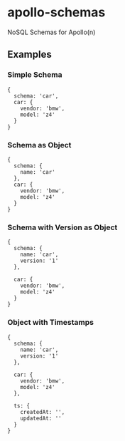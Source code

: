 # apollo-schemas

NoSQL Schemas for Apollo(n)

## Examples

### Simple Schema

```
{
  schema: 'car',
  car: {
    vendor: 'bmw',
    model: 'z4'
  }
}
```

### Schema as Object

```
{
  schema: {
    name: 'car'
  },
  car: {
    vendor: 'bmw',
    model: 'z4'
  }
}
```

### Schema with Version as Object

```
{
  schema: {
    name: 'car',
    version: '1'
  },
  
  car: {
    vendor: 'bmw',
    model: 'z4'
  }
}
```

### Object with Timestamps

```
{
  schema: {
    name: 'car',
    version: '1'
  },
  
  car: {
    vendor: 'bmw',
    model: 'z4'
  },
  
  ts: {
    createdAt: '',
    updatedAt: ''
  }
}
```
